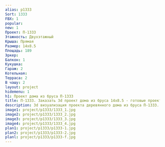 ```yaml
---
alias: p1333
Sort: 1333
FBX: 1
popular: 
new: 1
Проект: П-1333
Этажность: Двухэтажный
Крыша: Прямая
Размер: 14х8.5
Площадь: 189
Эркер: 
Балкон: 1
Кукушка: 
Гараж: 2
Котельная: 
Терраса: 2
В чашу: 2
layout: project
hidemenu: 1
h1: Проект дома из бруса П-1333
title: П-1333. Заказать 3d проект дома из бруса 14х8.5 - готовые проекты
description: 3d визуализация проекта деревянного дома из бруса П-1333. Площадь 189 м2, размер 14х8.5. Вы можете внести любые изменения в проект.
image1: project/p1333/1333_1.jpg
image2: project/p1333/1333_2.jpg
image3: project/p1333/1333_3.jpg
image4: project/p1333/1333_4.jpg
plan1: project/p1333/p1333-1.jpg
plan2: project/p1333/p1333-2.jpg
planl: project/p1333/p1333-f.jpg
---
```

